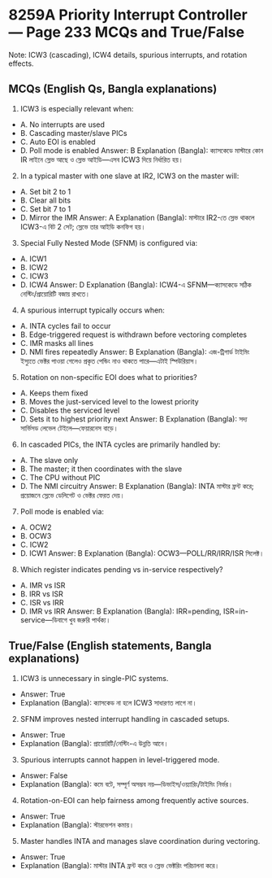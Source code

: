 # 8259A Priority Interrupt Controller — Page 233 MCQs and True/False

Note: ICW3 (cascading), ICW4 details, spurious interrupts, and rotation effects.

## MCQs (English Qs, Bangla explanations)

1) ICW3 is especially relevant when:
- A. No interrupts are used
- B. Cascading master/slave PICs
- C. Auto EOI is enabled
- D. Poll mode is enabled
Answer: B
Explanation (Bangla): ক্যাসকেডে মাস্টারে কোন IR লাইনে স্লেভ আছে ও স্লেভ আইডি—এসব ICW3 দিয়ে নির্ধারিত হয়।

2) In a typical master with one slave at IR2, ICW3 on the master will:
- A. Set bit 2 to 1
- B. Clear all bits
- C. Set bit 7 to 1
- D. Mirror the IMR
Answer: A
Explanation (Bangla): মাস্টারে IR2-তে স্লেভ থাকলে ICW3-এ বিট 2 সেট; স্লেভে তার আইডি কনফিগ হয়।

3) Special Fully Nested Mode (SFNM) is configured via:
- A. ICW1
- B. ICW2
- C. ICW3
- D. ICW4
Answer: D
Explanation (Bangla): ICW4-এ SFNM—ক্যাসকেডে সঠিক নেস্টিং/প্রায়োরিটি বজায় রাখতে।

4) A spurious interrupt typically occurs when:
- A. INTA cycles fail to occur
- B. Edge-triggered request is withdrawn before vectoring completes
- C. IMR masks all lines
- D. NMI fires repeatedly
Answer: B
Explanation (Bangla): এজ-ট্রিগার্ড টাইমিং ইস্যুতে ভেক্টর পাওয়া গেলেও প্রকৃত পেন্ডিং নাও থাকতে পারে—এটাই স্পিউরিয়াস।

5) Rotation on non-specific EOI does what to priorities?
- A. Keeps them fixed
- B. Moves the just-serviced level to the lowest priority
- C. Disables the serviced level
- D. Sets it to highest priority next
Answer: B
Explanation (Bangla): সদ্য সার্ভিসড লেভেল টেইলে—ফেয়ারনেস বাড়ে।

6) In cascaded PICs, the INTA cycles are primarily handled by:
- A. The slave only
- B. The master; it then coordinates with the slave
- C. The CPU without PIC
- D. The NMI circuitry
Answer: B
Explanation (Bangla): INTA মাস্টার ফ্রন্ট করে; প্রয়োজনে স্লেভে ডেলিগেট ও ভেক্টর ফেরত দেয়।

7) Poll mode is enabled via:
- A. OCW2
- B. OCW3
- C. ICW2
- D. ICW1
Answer: B
Explanation (Bangla): OCW3—POLL/RR/IRR/ISR সিলেক্ট।

8) Which register indicates pending vs in-service respectively?
- A. IMR vs ISR
- B. IRR vs ISR
- C. ISR vs IRR
- D. IMR vs IRR
Answer: B
Explanation (Bangla): IRR=pending, ISR=in-service—ডিবাগে খুব জরুরি পার্থক্য।

## True/False (English statements, Bangla explanations)

1) ICW3 is unnecessary in single-PIC systems.
- Answer: True
- Explanation (Bangla): ক্যাসকেড না হলে ICW3 সাধারণত লাগে না।

2) SFNM improves nested interrupt handling in cascaded setups.
- Answer: True
- Explanation (Bangla): প্রায়োরিটি/নেস্টিং-এ উন্নতি আনে।

3) Spurious interrupts cannot happen in level-triggered mode.
- Answer: False
- Explanation (Bangla): কমে বটে, সম্পূর্ণ অসম্ভব নয়—ডিভাইস/ওয়্যারিং/টাইমিং নির্ভর।

4) Rotation-on-EOI can help fairness among frequently active sources.
- Answer: True
- Explanation (Bangla): স্টারভেশন কমায়।

5) Master handles INTA and manages slave coordination during vectoring.
- Answer: True
- Explanation (Bangla): মাস্টার INTA ফ্রন্ট করে ও স্লেভ ভেক্টরিং পরিচালনা করে।
